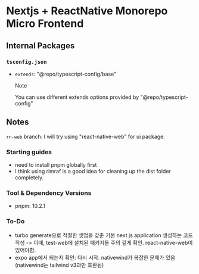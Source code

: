 # Nextjs + ReactNative Monorepo Micro Frontend

## Internal Packages

### `tsconfig.json`

- `extends`: "@repo/typescript-config/base"
  > [!NOTE]
  > You can use different extends options provided by "@repo/typescript-config"

## Notes

`rn-web` branch: I will try using "react-native-web" for ui package.

### Starting guides

- need to install pnpm globally first
- I think using rimraf is a good idea for cleaning up the dist folder completely.

### Tool & Dependency Versions

- pnpm: 10.2.1

### To-Do

- turbo generate으로 적절한 셋업을 갖춘 기본 next js application 생성하는 코드 작성
  -> 이때, test-web에 설치된 패키지들 주의 깊게 확인. react-native-web이 있어야함.
- expo app에서 되는지 확인: 다시 시작. nativewind가 복잡한 문제가 있음 (nativewind는 tailwind v3과만 호환됨)
